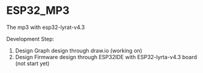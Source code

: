 # ESP32_MP3
The mp3 with esp32-lyrat-v4.3

Development Step:
1. Design Graph design through draw.io (working on)
2. Design Firmware design through ESP32IDE with ESP32-lyrta-v4.3 board (not start yet)